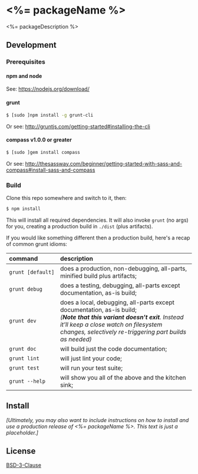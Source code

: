 # <%= packageName %>

<%= packageDescription %>


## Development

### Prerequisites

#### npm and node

See: https://nodejs.org/download/

#### grunt

```bash
$ [sudo ]npm install -g grunt-cli
```

Or see: http://gruntjs.com/getting-started#installing-the-cli

#### compass v1.0.0 or greater

```bash
$ [sudo ]gem install compass
```

Or see: http://thesassway.com/beginner/getting-started-with-sass-and-compass#install-sass-and-compass 


### Build

Clone this repo somewhere and switch to it, then:

```bash
$ npm install
```

This will install all required dependencies. It will also invoke `grunt` (no args) for you, creating a production build in `./dist` (plus artifacts).

If you would like something different then a production build, here's a recap of common grunt idioms:

command           | description
:--               |:--
`grunt [default]` | does a production, non-debugging, all-parts, minified build plus artifacts;
`grunt debug`     | does a testing, debugging, all-parts except documentation, as-is build;
`grunt dev`       | does a local, debugging, all-parts except documentation, as-is build; <br>_(**Note that this variant doesn't exit**. Instead it'll keep a close watch on filesystem changes, selectively re-triggering part builds as needed)_
`grunt doc`       | will build just the code documentation;
`grunt lint`      | will just lint your code;
`grunt test`      | will run your test suite;
`grunt --help`    | will show you all of the above and the kitchen sink;


## Install 

_\[Ultimately, you may also want to include instructions on how to install and use a production release of <%= packageName %>. This text is just a placeholder.\]_


## License

[BSD-3-Clause](LICENSE)

